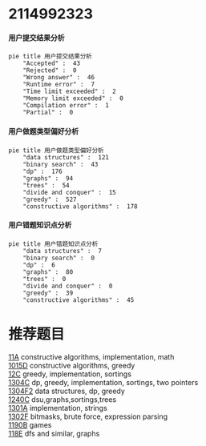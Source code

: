 # 2114992323

<!-- tabs:start -->



#### **用户提交结果分析**

```mermaid
pie title 用户提交结果分析
    "Accepted" :  43
    "Rejected" :  0
    "Wrong answer" :  46
    "Runtime error" :  7
    "Time limit exceeded" :  2
    "Memory limit exceeded" :  0
    "Compilation error" :  1
    "Partial" :  0
```

#### **用户做题类型偏好分析**

```mermaid
pie title 用户做题类型偏好分析
    "data structures" :  121
    "binary search" :  43
    "dp" :  176
    "graphs" :  94
    "trees" :  54
    "divide and conquer" :  15
    "greedy" :  527
    "constructive algorithms" :  178
```
#### **用户错题知识点分析**

```mermaid
pie title 用户错题知识点分析
    "data structures" :  7
    "binary search" :  0
    "dp" :  6
    "graphs" :  80
    "trees" :  0
    "divide and conquer" :  0
    "greedy" :  39
    "constructive algorithms" :  45
```



<!-- tabs:end -->
# 推荐题目
[11A](https://codeforces.com/contest/11/problem/A)		constructive algorithms,
                        implementation,
                        math		  
[1015D](https://codeforces.com/contest/1015/problem/D)		constructive algorithms,
                        greedy		  
[12C](https://codeforces.com/contest/12/problem/C)		greedy,
                        implementation,
                        sortings		  
[1304C](https://codeforces.com/contest/1304/problem/C)		dp,
                        greedy,
                        implementation,
                        sortings,
                        two pointers		  
[1304F2](https://codeforces.com/contest/1304F/problem/2)		data structures,
                        dp,
                        greedy		  
[1240C](https://codeforces.com/contest/1240/problem/C)		dsu,graphs,sortings,trees		  
[1301A](https://codeforces.com/contest/1301/problem/A)		implementation,
                        strings		  
[1302F](https://codeforces.com/contest/1302/problem/F)		bitmasks,
                        brute force,
                        expression parsing		  
[1190B](https://codeforces.com/contest/1190/problem/B)		games		  
[118E](https://codeforces.com/contest/118/problem/E)		dfs and similar,
                        graphs		  
